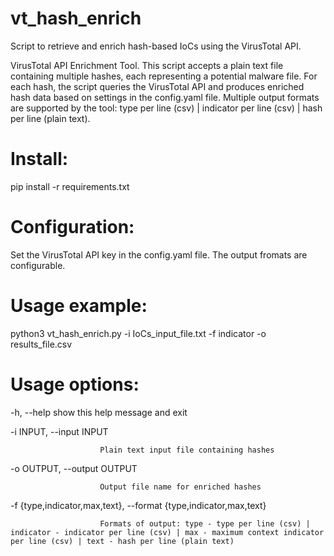 # vt_hash_enrich
Script to retrieve and enrich hash-based IoCs using the VirusTotal API.

   VirusTotal API Enrichment Tool.
    This script accepts a plain text file containing multiple hashes, 
    each representing a potential malware file. 
    For each hash, the script queries the VirusTotal API and produces enriched hash data based on settings in the config.yaml file. 
    Multiple output formats are supported by the tool: type per line (csv) | indicator per line (csv) | hash per line (plain text).


# Install:
   pip install -r requirements.txt

# Configuration:
   Set the VirusTotal API key in the config.yaml file.
   The output fromats are configurable.

# Usage example:
   python3 vt_hash_enrich.py -i IoCs_input_file.txt -f indicator -o results_file.csv

# Usage options:
  -h, --help            show this help message and exit
  
  -i INPUT, --input INPUT
  
                        Plain text input file containing hashes
                        
  -o OUTPUT, --output OUTPUT
  
                        Output file name for enriched hashes
                        
  -f {type,indicator,max,text}, --format {type,indicator,max,text}
  
                        Formats of output: type - type per line (csv) | indicator - indicator per line (csv) | max - maximum context indicator per line (csv) | text - hash per line (plain text)
                        

